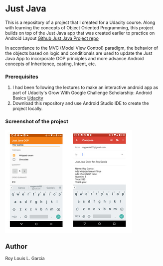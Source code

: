# Just Java 

This is a repository of a project that I created for a Udacity course. Along with learning the concepts of Object Oriented Programming, this project builds on top of the Just Java app that was created earlier to practice on Android Layout [Github Just Java Project repo](https://github.com/roylouislgarcia/justJava.git) 

In accordance to the MVC (Model View Control) paradigm, the behavior of the objects based on logic and conditionals are used to update the Just Java App to incorporate OOP principles and more advance Android concepts of Inheritence, casting, Intent, etc.

### Prerequisites

1. I had been following the lectures to make an interactive android app as part of Udacity's Grow With Google Challenge Scholarship: Android Basics [Udacity](https://www.udacity.com/grow-with-google)
2. Download this repository and use Android Studio IDE to create the project locally.


### Screenshot of the project

![Screenshot](justjava.jpg)



## Author

Roy Louis L. Garcia

